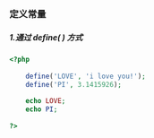 ### 定义常量

##### 1.通过 define\( \) 方式

```php
<?php
    
    define('LOVE', 'i love you!');
    define('PI', 3.1415926);
    
    echo LOVE;
    echo PI;
    
?>
```



